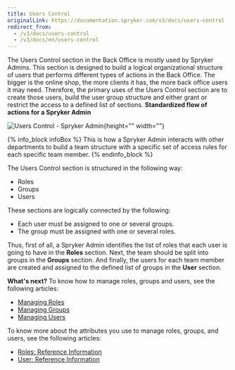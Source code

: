 ```yaml
---
title: Users Control
originalLink: https://documentation.spryker.com/v3/docs/users-control
redirect_from:
  - /v3/docs/users-control
  - /v3/docs/en/users-control
---
```


The Users Control section in the Back Office is mostly used by Spryker Admins.
This section is designed to build a logical organizational structure of users that performs different types of actions in the Back Office.
The bigger is the online shop, the more clients it has, the more back office users it may need. Therefore, the primary uses of the Users Control section are to create those users, build the user group structure and either grant or restrict the access to a defined list of sections. 
 **Standardized flow of actions for a Spryker Admin**
 
![Users Control - Spryker Admin](https://spryker.s3.eu-central-1.amazonaws.com/docs/User+Guides/Back+Office+User+Guides/Users+Control/users-control-section.png){height="" width=""}

{% info_block infoBox %}
This is how a Spryker Admin interacts with other departments to build a team structure with a specific set of access rules for each specific team member.
{% endinfo_block %}

The Users Control section is structured in the following way:
* Roles 
* Groups
* Users

These sections are logically connected by the following:
* Each user must be assigned to one or several groups.
* The group must be assigned with one or several roles.

Thus, first of all, a Spryker Admin identifies the list of roles that each user is going to have in the **Roles** section. Next, the team should be split into groups in the **Groups** section. And finally, the users for each team member are created and assigned to the defined list of groups in the **User** section.

**What's next?**
To know how to manage roles, groups and users, see the following articles:
* [Managing Roles](/docs/scos/dev/user-guides/202001.0/back-office-user-guide/users-control/roles-groups-and-users/managing-roles.html)
* [Managing Groups](/docs/scos/dev/user-guides/202001.0/back-office-user-guide/users-control/roles-groups-and-users/managing-groups.html)
* [Managing Users](/docs/scos/dev/user-guides/202001.0/back-office-user-guide/users-control/roles-groups-and-users/managing-users.html)

To know more about the attributes you use to manage roles, groups, and users, see the following articles:
* [Roles: Reference Information](/docs/scos/dev/user-guides/202001.0/back-office-user-guide/users-control/roles-groups-and-users/references/roles-reference-information.html)
* [User: Reference Information](/docs/scos/dev/user-guides/202001.0/back-office-user-guide/users-control/roles-groups-and-users/references/user-reference-information.html)
